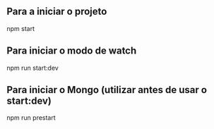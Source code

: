 ## Para a iniciar o projeto
npm start

## Para iniciar o modo de watch
npm run start:dev

## Para iniciar o Mongo (utilizar antes de usar o start:dev)
npm run prestart
